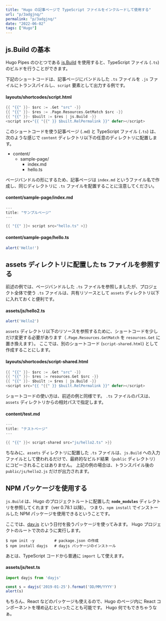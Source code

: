 ```yaml
---
title: "Hugo の記事ページで TypeScript ファイルをインクルードして使用する"
url: "p/3adgjnq/"
permalink: "p/3adgjnq/"
date: "2022-06-02"
tags: ["Hugo"]
---
```


js.Build の基本
----

Hugo Pipes のひとつである [js.Build](https://gohugo.io/hugo-pipes/js/) を使用すると、TypeScript ファイル (`.ts`) のビルドを行うことができます。

下記のショートコードは、記事ページにバンドルした `.ts` ファイルを `.js` ファイルにトランスパイルし、`script` 要素として出力する例です。

#### layouts/shortcodes/script.html

```go
{{ "{{" }}- $src := .Get "src" -}}
{{ "{{" }}- $res := .Page.Resources.GetMatch $src -}}
{{ "{{" }}- $built := $res | js.Build -}}
<script src="{{ "{{" }} $built.RelPermalink }}" defer></script>
```

このショートコードを使う記事ページ (`.md`) と TypeScript ファイル (`.ts`) は、次のような感じで `content` ディレクトリ以下の任意のディレクトリに配置します。

- content/
  - sample-page/
    - index.md
    - hello.ts

ページバンドルの形にするため、記事ページは `index.md` というファイル名で作成し、同じディレクトリに `.ts` ファイルを配置することに注意してください。

#### content/sample-page/index.md

```go
---
title: "サンプルページ"
---

{{ "{{" }}< script src="hello.ts" >}}
```

#### content/sample-page/hello.ts

```ts
alert('Hello!')
```


assets ディレクトリに配置した ts ファイルを参照する
----

前述の例では、ページバンドルした `.ts` ファイルを参照しましたが、プロジェクト全体で使う `.ts` ファイルは、共有リソースとして `assets` ディレクトリ以下に入れておくと便利です。

#### assets/js/hello2.ts

```ts
alert('Hello2')
```

`assets` ディレクトリ以下のリソースを参照するために、ショートコードを少しだけ変更する必要があります（`.Page.Resources.GetMatch` を `resources.Get` に置き換えます）。
ここでは、別のショートコード (`script-shared.html`) として作成することにします。

#### layouts/shortcodes/script-shared.html

```go
{{ "{{" }}- $src := .Get "src" -}}
{{ "{{" }}- $res := resources.Get $src -}}
{{ "{{" }}- $built := $res | js.Build -}}
<script src="{{ "{{" }} $built.RelPermalink }}" defer></script>
```

ショートコードの使い方は、前述の例と同様です。
`.ts` ファイルのパスは、`assets` ディレクトリからの相対パスで指定します。

#### content/test.md

```go
---
title: "テストページ"
---

{{ "{{" }}< script-shared src="js/hello2.ts" >}}
```

ちなみに、`assets` ディレクトリに配置した `.ts` ファイルは、`js.Build` への入力ファイルとして使われるだけで、最終的なビルド結果（`public` ディレクトリ）にコピーされることはありません。
上記の例の場合は、トランスパイル後の `public/js/hello2.js` だけが出力されます。


NPM パッケージを使用する
----

`js.Build` は、Hugo のプロジェクトルートに配置した __`node_modules`__ ディレクトリを参照してくれます（ver 0.78.1 以降）。
つまり、`npm install` でインストールした NPM パッケージを使用できるということです。

ここでは、[day.js](https://day.js.org/) という日付を扱うパッケージを使ってみます。
Hugo プロジェクトのルートで次のように実行します。

```console
$ npm init -y         # package.json の作成
$ npm install dayjs   # dayjs パッケージのインストール
```

あとは、TypeScript コードから普通に `import` して使えます。

#### assets/js/test.ts

```ts
import dayjs from 'dayjs'

const s = dayjs('2019-01-25').format('DD/MM/YYYY')
alert(s)
```

もちろん、React などのパッケージも使えるので、Hugo のページ内に React コンポーネントを埋め込むといったことも可能です。
Hugo 何でもできちゃうなぁ。

